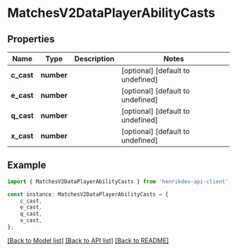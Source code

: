 # MatchesV2DataPlayerAbilityCasts


## Properties

Name | Type | Description | Notes
------------ | ------------- | ------------- | -------------
**c_cast** | **number** |  | [optional] [default to undefined]
**e_cast** | **number** |  | [optional] [default to undefined]
**q_cast** | **number** |  | [optional] [default to undefined]
**x_cast** | **number** |  | [optional] [default to undefined]

## Example

```typescript
import { MatchesV2DataPlayerAbilityCasts } from 'henrikdev-api-client';

const instance: MatchesV2DataPlayerAbilityCasts = {
    c_cast,
    e_cast,
    q_cast,
    x_cast,
};
```

[[Back to Model list]](../README.md#documentation-for-models) [[Back to API list]](../README.md#documentation-for-api-endpoints) [[Back to README]](../README.md)
